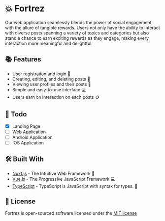 # 💥 Fortrez

Our web application seamlessly blends the power of social engagement with the allure of tangible rewards. Users not only have the ability to interact with diverse posts spanning a variety of topics and categories but also stand a chance to earn exciting rewards as they engage, making every interaction more meaningful and delightful.

## 📚 Features

- User registration and login 🔐
- Creating, editing, and deleting posts 📝
- Viewing user profiles and their posts 👥
- Simple and easy-to-use interface 💻
- Users earn on interaction on each posts 🪙

## 📝 Todo

- [x] Landing Page
- [ ] Web Application
- [ ] Android Application
- [ ] IOS Application

## 🛠️ Built With

- [Nuxt.js](https://nuxtjs.org/) - The Intuitive Web Framework 🚀
- [Vue.js](https://vuejs.org/) - The Progressive JavaScript Framework 💻
- [TypeScript](https://www.typescriptlang.org/) - TypeScript is JavaScript with syntax for types. 💬

## 📜 License

Fortrez is open-sourced software licensed under the [MIT license](https://opensource.org/licenses/MIT)
